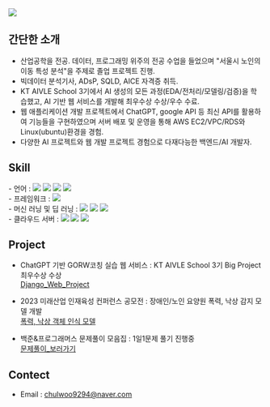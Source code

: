 <img src="https://capsule-render.vercel.app/api?type=waving&color=gradient&height=200&section=header&text=Welcome%20%to%20%KCW's_GitHub!&fontSize=50&animation=fadeIn&fontAlignY=40&fontColor=#FFFFFF" />

## 간단한 소개

- 산업공학을 전공. 데이터, 프로그래밍 위주의 전공 수업을 들었으며 "서울시 노인의 이동 특성 분석"을 주제로 졸업 프로젝트 진행.
- 빅데이터 분석기사, ADsP, SQLD, AICE 자격증 취득.
- KT AIVLE School 3기에서 AI 생성의 모든 과정(EDA/전처리/모델링/검증)을 학습했고, AI 기반 웹 서비스를 개발해 최우수상 수상/우수 수료.
- 웹 애플리케이션 개발 프로젝트에서 ChatGPT, google API 등 최신 API를 활용하여 기능들을 구현하였으며 서버 배포 및 운영을 통해 AWS EC2/VPC/RDS와 Linux(ubuntu)환경을 경험.
- 다양한 AI 프로젝트와 웹 개발 프로젝트 경험으로 다재다능한 백엔드/AI 개발자.
  
## Skill  

<div>- 언어 :  
  	<img src="https://img.shields.io/badge/Python-3776AB?style=flat&logo=Python&logoColor=white" />
	<img src="https://img.shields.io/badge/HTML5-E34F26?style=flat&logo=HTML5&logoColor=white" />
  	<img src="https://img.shields.io/badge/JavaScript-F7DF1E?style=flat&logo=JavaScript&logoColor=white" />
  	<img src="https://img.shields.io/badge/CSS3-1572B6?style=flat&logo=CSS3&logoColor=white" />
</div>
<div>- 프레임워크 :  
	<img src="https://img.shields.io/badge/Django-902e20?style=flat&logo=Django&logoColor=white" />
</div>
<div>- 머신 러닝 및 딥 러닝 :  
	<img src="https://img.shields.io/badge/TensorFlow-FF6F00?Fstyle=flat&logo=TensorFlow&logoColor=white" />
  	<img src="https://img.shields.io/badge/Keras-D00000?style=flat&logo=Keras&logoColor=white">
  	<img src="https://img.shields.io/badge/scikitlearn-F7931E?style=flat&logo=scikitlearn&logoColor=white" />
</div>
<div>- 클라우드 서버 :  
	<img src="https://img.shields.io/badge/AWS-232f3e?Fstyle=flat&logo=amazonaws&logoColor=white" />
  	<img src="https://img.shields.io/badge/Amazon_EC2-FF9900?style=flat&logo=amazonec2&logoColor=white" />
  	<img src="https://img.shields.io/badge/Amazon_VPC-E73D2f?style=flat&logo=VPC&logoColor=white" />
</div>

## Project
    
- ChatGPT 기반 GORW코칭 실습 웹 서비스 : KT AIVLE School 3기 Big Project 최우수상 수상  
  [Django_Web_Project](https://github.com/KCW9294/web-application-project.git)  
    
- 2023 미래산업 인재육성 컨퍼런스 공모전 : 장애인/노인 요양원 폭력, 낙상 감지 모델 개발             
  [폭력, 낙상 객체 인식 모델](https://github.com/KCW9294/Object-detection-model.git)    
      
- 백준&프로그래머스 문제풀이 모음집 : 1일1문제 풀기 진행중              
  [문제풀이_보러가기](https://github.com/KCW9294/Algorithm.git)    

  
## Contect  

- Email : chulwoo9294@naver.com  
